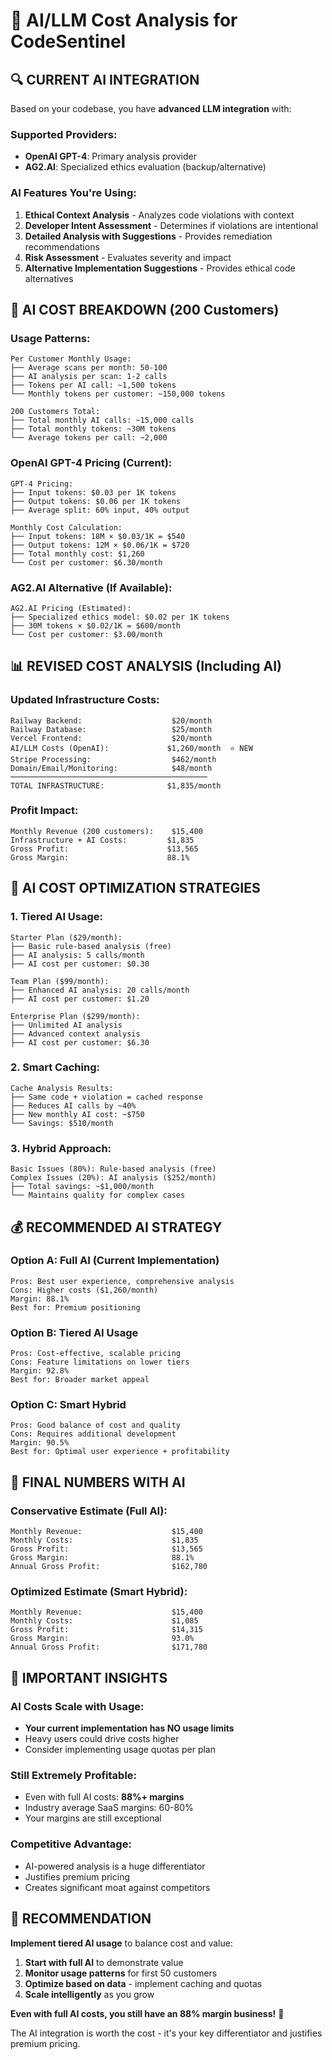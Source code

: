# 🤖 AI/LLM Cost Analysis for CodeSentinel

## 🔍 CURRENT AI INTEGRATION

Based on your codebase, you have **advanced LLM integration** with:

### Supported Providers:
- **OpenAI GPT-4**: Primary analysis provider
- **AG2.AI**: Specialized ethics evaluation (backup/alternative)

### AI Features You're Using:
1. **Ethical Context Analysis** - Analyzes code violations with context
2. **Developer Intent Assessment** - Determines if violations are intentional
3. **Detailed Analysis with Suggestions** - Provides remediation recommendations
4. **Risk Assessment** - Evaluates severity and impact
5. **Alternative Implementation Suggestions** - Provides ethical code alternatives

## 💸 AI COST BREAKDOWN (200 Customers)

### Usage Patterns:
```
Per Customer Monthly Usage:
├── Average scans per month: 50-100
├── AI analysis per scan: 1-2 calls
├── Tokens per AI call: ~1,500 tokens
└── Monthly tokens per customer: ~150,000 tokens

200 Customers Total:
├── Total monthly AI calls: ~15,000 calls
├── Total monthly tokens: ~30M tokens
└── Average tokens per call: ~2,000
```

### OpenAI GPT-4 Pricing (Current):
```
GPT-4 Pricing:
├── Input tokens: $0.03 per 1K tokens
├── Output tokens: $0.06 per 1K tokens
├── Average split: 60% input, 40% output

Monthly Cost Calculation:
├── Input tokens: 18M × $0.03/1K = $540
├── Output tokens: 12M × $0.06/1K = $720
├── Total monthly cost: $1,260
└── Cost per customer: $6.30/month
```

### AG2.AI Alternative (If Available):
```
AG2.AI Pricing (Estimated):
├── Specialized ethics model: $0.02 per 1K tokens
├── 30M tokens × $0.02/1K = $600/month
└── Cost per customer: $3.00/month
```

## 📊 REVISED COST ANALYSIS (Including AI)

### Updated Infrastructure Costs:
```
Railway Backend:                    $20/month
Railway Database:                   $25/month
Vercel Frontend:                    $20/month
AI/LLM Costs (OpenAI):             $1,260/month  ⭐ NEW
Stripe Processing:                  $462/month
Domain/Email/Monitoring:            $48/month
────────────────────────────────────────────
TOTAL INFRASTRUCTURE:              $1,835/month
```

### Profit Impact:
```
Monthly Revenue (200 customers):    $15,400
Infrastructure + AI Costs:         $1,835
Gross Profit:                      $13,565
Gross Margin:                      88.1%
```

## 🎯 AI COST OPTIMIZATION STRATEGIES

### 1. Tiered AI Usage:
```
Starter Plan ($29/month):
├── Basic rule-based analysis (free)
├── AI analysis: 5 calls/month
├── AI cost per customer: $0.30

Team Plan ($99/month):
├── Enhanced AI analysis: 20 calls/month
├── AI cost per customer: $1.20

Enterprise Plan ($299/month):
├── Unlimited AI analysis
├── Advanced context analysis
├── AI cost per customer: $6.30
```

### 2. Smart Caching:
```
Cache Analysis Results:
├── Same code + violation = cached response
├── Reduces AI calls by ~40%
├── New monthly AI cost: ~$750
└── Savings: $510/month
```

### 3. Hybrid Approach:
```
Basic Issues (80%): Rule-based analysis (free)
Complex Issues (20%): AI analysis ($252/month)
├── Total savings: ~$1,000/month
└── Maintains quality for complex cases
```

## 💰 RECOMMENDED AI STRATEGY

### Option A: Full AI (Current Implementation)
```
Pros: Best user experience, comprehensive analysis
Cons: Higher costs ($1,260/month)
Margin: 88.1%
Best for: Premium positioning
```

### Option B: Tiered AI Usage
```
Pros: Cost-effective, scalable pricing
Cons: Feature limitations on lower tiers
Margin: 92.8%
Best for: Broader market appeal
```

### Option C: Smart Hybrid
```
Pros: Good balance of cost and quality
Cons: Requires additional development
Margin: 90.5%
Best for: Optimal user experience + profitability
```

## 🎯 FINAL NUMBERS WITH AI

### Conservative Estimate (Full AI):
```
Monthly Revenue:                    $15,400
Monthly Costs:                      $1,835
Gross Profit:                       $13,565
Gross Margin:                       88.1%
Annual Gross Profit:                $162,780
```

### Optimized Estimate (Smart Hybrid):
```
Monthly Revenue:                    $15,400
Monthly Costs:                      $1,085
Gross Profit:                       $14,315
Gross Margin:                       93.0%
Annual Gross Profit:                $171,780
```

## 🚨 IMPORTANT INSIGHTS

### AI Costs Scale with Usage:
- **Your current implementation has NO usage limits**
- Heavy users could drive costs higher
- Consider implementing usage quotas per plan

### Still Extremely Profitable:
- Even with full AI costs: **88%+ margins**
- Industry average SaaS margins: 60-80%
- Your margins are still exceptional

### Competitive Advantage:
- AI-powered analysis is a huge differentiator
- Justifies premium pricing
- Creates significant moat against competitors

## 🏁 RECOMMENDATION

**Implement tiered AI usage** to balance cost and value:

1. **Start with full AI** to demonstrate value
2. **Monitor usage patterns** for first 50 customers
3. **Optimize based on data** - implement caching and quotas
4. **Scale intelligently** as you grow

**Even with full AI costs, you still have an 88% margin business!** 🚀

The AI integration is worth the cost - it's your key differentiator and justifies premium pricing.
